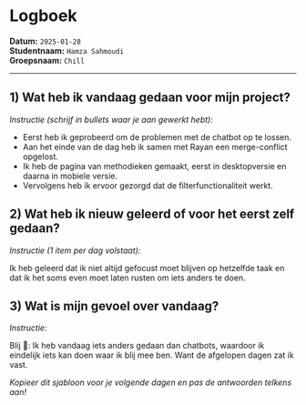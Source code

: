 # Logboek

**Datum:** `2025-01-28`  
**Studentnaam:** `Hamza Sahmoudi`  
**Groepsnaam:** `Chill`

---

## 1) Wat heb ik vandaag gedaan voor mijn project?

_Instructie (schrijf in bullets waar je aan gewerkt hebt):_

- Eerst heb ik geprobeerd om de problemen met de chatbot op te lossen.
- Aan het einde van de dag heb ik samen met Rayan een merge-conflict opgelost.
- Ik heb de pagina van methodieken gemaakt, eerst in desktopversie en daarna in mobiele versie.
- Vervolgens heb ik ervoor gezorgd dat de filterfunctionaliteit werkt.

## 2) Wat heb ik nieuw geleerd of voor het eerst zelf gedaan?

_Instructie (1 item per dag volstaat):_

Ik heb geleerd dat ik niet altijd gefocust moet blijven op hetzelfde taak en dat ik het soms even moet laten rusten om iets anders te doen.

## 3) Wat is mijn gevoel over vandaag?

_Instructie:_

Blij 🙂: Ik heb vandaag iets anders gedaan dan chatbots, waardoor ik eindelijk iets kan doen waar ik blij mee ben. Want de afgelopen dagen zat ik vast.

_Kopieer dit sjabloon voor je volgende dagen en pas de antwoorden telkens aan!_
